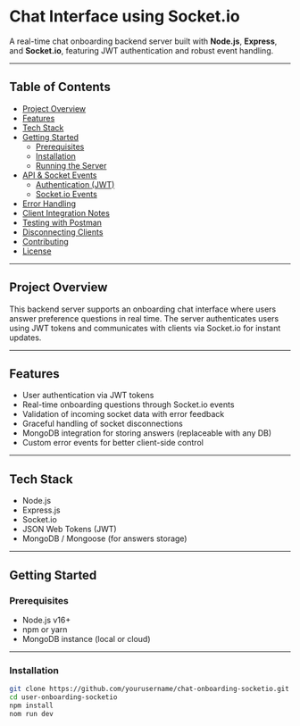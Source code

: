 # Chat Interface using Socket.io

A real-time chat onboarding backend server built with **Node.js**, **Express**, and **Socket.io**, featuring JWT authentication and robust event handling.

---

## Table of Contents

- [Project Overview](#project-overview)  
- [Features](#features)  
- [Tech Stack](#tech-stack)  
- [Getting Started](#getting-started)  
  - [Prerequisites](#prerequisites)  
  - [Installation](#installation)  
  - [Running the Server](#running-the-server)  
- [API & Socket Events](#api--socket-events)  
  - [Authentication (JWT)](#authentication-jwt)  
  - [Socket.io Events](#socketio-events)  
- [Error Handling](#error-handling)  
- [Client Integration Notes](#client-integration-notes)  
- [Testing with Postman](#testing-with-postman)  
- [Disconnecting Clients](#disconnecting-clients)  
- [Contributing](#contributing)  
- [License](#license)  

---

## Project Overview

This backend server supports an onboarding chat interface where users answer preference questions in real time. The server authenticates users using JWT tokens and communicates with clients via Socket.io for instant updates.

---

## Features

- User authentication via JWT tokens  
- Real-time onboarding questions through Socket.io events  
- Validation of incoming socket data with error feedback  
- Graceful handling of socket disconnections  
- MongoDB integration for storing answers (replaceable with any DB)  
- Custom error events for better client-side control  

---

## Tech Stack

- Node.js  
- Express.js  
- Socket.io  
- JSON Web Tokens (JWT)  
- MongoDB / Mongoose (for answers storage)  

---

## Getting Started

### Prerequisites

- Node.js v16+  
- npm or yarn  
- MongoDB instance (local or cloud)

---

### Installation

```bash
git clone https://github.com/yourusername/chat-onboarding-socketio.git
cd user-onboarding-socketio
npm install
nom run dev
